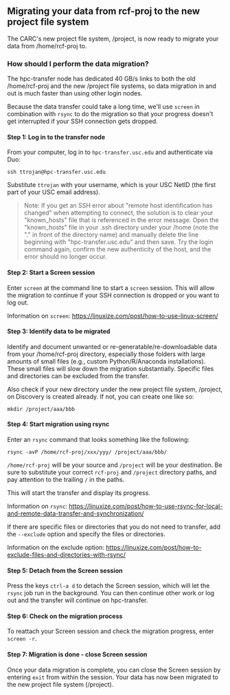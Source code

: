 ## Migrating your data from rcf-proj to the new project file system

The CARC's new project file system, /project, is now ready to migrate your data from /home/rcf-proj to.

### How should I perform the data migration?

The hpc-transfer node has dedicated 40 GB/s links to both the old /home/rcf-proj and the new /project file systems, so data migration in and out is much faster than using other login nodes.

Because the data transfer could take a long time, we'll use `screen` in combination with `rsync` to do the migration so that your progress doesn't get interrupted if your SSH connection gets dropped. 

#### Step 1: Log in to the transfer node

From your computer, log in to `hpc-transfer.usc.edu` and authenticate via Duo:

```
ssh ttrojan@hpc-transfer.usc.edu
```

Substitute `ttrojan` with your username, which is your USC NetID (the first part of your USC email address).

> Note: If you get an SSH error about "remote host identification has changed" when attempting to connect, the solution is to clear your "known_hosts" file that is referenced in the error message. Open the "known_hosts" file in your .ssh directory under your /home (note the "." in front of the directory name) and manually delete the line beginning with "hpc-transfer.usc.edu" and then save. Try the login command again, confirm the new authenticity of the host, and the error should no longer occur.

#### Step 2: Start a Screen session

Enter `screen` at the command line to start a `screen` session. This will allow the migration to continue if your SSH connection is dropped or you want to log out.

Information on `screen`: https://linuxize.com/post/how-to-use-linux-screen/

#### Step 3: Identify data to be migrated

Identify and document unwanted or re-generatable/re-downloadable data from your /home/rcf-proj directory, especially those folders with large amounts of small files (e.g., custom Python/R/Anaconda installations). These small files will slow down the migration substantially. Specific files and directories can be excluded from the transfer.

Also check if your new directory under the new project file system, /project, on Discovery is created already. If not, you can create one like so:

```
mkdir /project/aaa/bbb
```

#### Step 4: Start migration using rsync

Enter an `rsync` command that looks something like the following:

```
rsync -avP /home/rcf-proj/xxx/yyy/ /project/aaa/bbb/
```

`/home/rcf-proj` will be your source and `/project` will be your destination. Be sure to substitute your correct `rcf-proj` and `/project` directory paths, and pay attention to the trailing `/` in the paths.

This will start the transfer and display its progress.

Information on `rsync`: https://linuxize.com/post/how-to-use-rsync-for-local-and-remote-data-transfer-and-synchronization/

If there are specific files or directories that you do not need to transfer, add the `--exclude` option and specify the files or directories.

Information on the exclude option: https://linuxize.com/post/how-to-exclude-files-and-directories-with-rsync/

#### Step 5: Detach from the Screen session

Press the keys `ctrl-a d` to detach the Screen session, which will let the `rsync` job run in the background. You can then continue other work or log out and the transfer will continue on hpc-transfer.

#### Step 6: Check on the migration process

To reattach your Screen session and check the migration progress, enter `screen -r`.

#### Step 7: Migration is done - close Screen session

Once your data migration is complete, you can close the Screen session by entering `exit` from within the session. Your data has now been migrated to the new project file system (/project).
